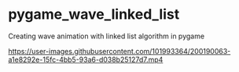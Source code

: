 # pygame_wave_linked_list
Creating wave animation with linked list algorithm in pygame


https://user-images.githubusercontent.com/101993364/200190063-a1e8292e-15fc-4bb5-93a6-d038b25127d7.mp4

